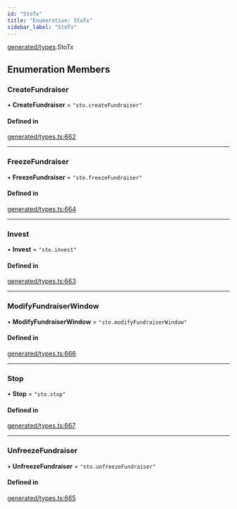 ```yaml
---
id: "StoTx"
title: "Enumeration: StoTx"
sidebar_label: "StoTx"
---
```


[generated/types](../../../../modules/Generated/Types/Types.md).StoTx

## Enumeration Members

### CreateFundraiser

• **CreateFundraiser** = ``"sto.createFundraiser"``

#### Defined in

[generated/types.ts:662](https://github.com/PolymeshAssociation/polymesh-sdk/blob/91c2d2d8/src/generated/types.ts#L662)

___

### FreezeFundraiser

• **FreezeFundraiser** = ``"sto.freezeFundraiser"``

#### Defined in

[generated/types.ts:664](https://github.com/PolymeshAssociation/polymesh-sdk/blob/91c2d2d8/src/generated/types.ts#L664)

___

### Invest

• **Invest** = ``"sto.invest"``

#### Defined in

[generated/types.ts:663](https://github.com/PolymeshAssociation/polymesh-sdk/blob/91c2d2d8/src/generated/types.ts#L663)

___

### ModifyFundraiserWindow

• **ModifyFundraiserWindow** = ``"sto.modifyFundraiserWindow"``

#### Defined in

[generated/types.ts:666](https://github.com/PolymeshAssociation/polymesh-sdk/blob/91c2d2d8/src/generated/types.ts#L666)

___

### Stop

• **Stop** = ``"sto.stop"``

#### Defined in

[generated/types.ts:667](https://github.com/PolymeshAssociation/polymesh-sdk/blob/91c2d2d8/src/generated/types.ts#L667)

___

### UnfreezeFundraiser

• **UnfreezeFundraiser** = ``"sto.unfreezeFundraiser"``

#### Defined in

[generated/types.ts:665](https://github.com/PolymeshAssociation/polymesh-sdk/blob/91c2d2d8/src/generated/types.ts#L665)
